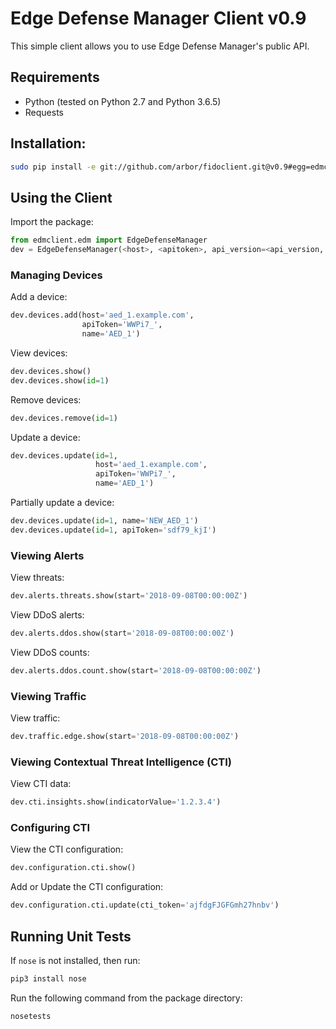 # Edge Defense Manager Client v0.9

This simple client allows you to use Edge Defense Manager's public API.

## Requirements
* Python (tested on Python 2.7 and Python 3.6.5)
* Requests

## Installation:
```bash
sudo pip install -e git://github.com/arbor/fidoclient.git@v0.9#egg=edmclient
```


## Using the Client

Import the package:

```python
from edmclient.edm import EdgeDefenseManager
dev = EdgeDefenseManager(<host>, <apitoken>, api_version=<api_version, eg. 'v1'>)
```

### Managing Devices

Add a device:

```python
dev.devices.add(host='aed_1.example.com',
                apiToken='WWPi7_',
                name='AED_1')
```

View devices:

```python
dev.devices.show()
dev.devices.show(id=1)
```

Remove devices:

```python
dev.devices.remove(id=1)
```

Update a device:

```python
dev.devices.update(id=1,
                   host='aed_1.example.com',
                   apiToken='WWPi7_',
                   name='AED_1')
```

Partially update a device:

```python
dev.devices.update(id=1, name='NEW_AED_1')
dev.devices.update(id=1, apiToken='sdf79_kjI')
```

### Viewing Alerts

View threats:

```python
dev.alerts.threats.show(start='2018-09-08T00:00:00Z')
```

View DDoS alerts:

```python
dev.alerts.ddos.show(start='2018-09-08T00:00:00Z')
```

View DDoS counts:

```python
dev.alerts.ddos.count.show(start='2018-09-08T00:00:00Z')
```

### Viewing Traffic

View traffic:

```python
dev.traffic.edge.show(start='2018-09-08T00:00:00Z')
```

### Viewing Contextual Threat Intelligence (CTI)

View CTI data:

```python
dev.cti.insights.show(indicatorValue='1.2.3.4')
```

### Configuring CTI

View the CTI configuration:

```python
dev.configuration.cti.show()
```

Add or Update the CTI configuration:

```python
dev.configuration.cti.update(cti_token='ajfdgFJGFGmh27hnbv')
```

## Running Unit Tests

If `nose` is not installed, then run:

```bash
pip3 install nose
```

Run the following command from the package directory:

```bash
nosetests
```
